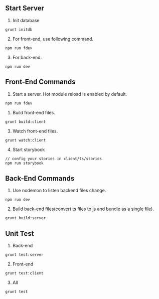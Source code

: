 ## Start Server

1. Init database

```
grunt initdb
```

2. For front-end, use following command.

```
npm run fdev
```

3. For back-end.

```
npm run dev
```

## Front-End Commands

1. Start a server. Hot module reload is enabled by default.

```
npm run fdev
```

1. Build front-end files.

```
grunt build:client
```

3. Watch front-end files.

```
grunt watch:client
```

4. Start storybook

```
// config your stories in client/ts/stories
npm run storybook
```

## Back-End Commands

1. Use nodemon to listen backend files change.

```
npm run dev
```

2. Build back-end files(convert ts files to js and bundle as a single file).

```
grunt build:server
```

## Unit Test

1. Back-end

```
grunt test:server
```

2. Front-end

```
grunt test:client
```

3. All

```
grunt test
```
